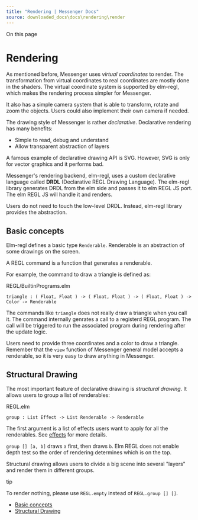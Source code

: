 ```yaml
---
title: "Rendering | Messenger Docs"
source: downloaded_docs\docs\rendering\render
---
```


On this page

# Rendering

As mentioned before, Messenger uses *virtual coordinates* to render. The transformation from virtual coordinates to real coordinates are mostly done in the shaders.
The virtual coordinate system is supported by elm-regl, which makes the rendering process simpler for Messenger.

It also has a simple camera system that is able to transform, rotate and zoom the objects.
Users could also implement their own camera if needed.

The drawing style of Messenger is rather *declarative*. Declarative rendering has many benefits:

- Simple to read, debug and understand
- Allow transparent abstraction of layers

A famous example of declarative drawing API is SVG. However, SVG is only for vector graphics and it performs bad.

Messenger's rendering backend, elm-regl, uses a custom declarative language called **DRDL** (Declarative REGL Drawing Language). The elm-regl library generates DRDL from the elm side and passes it to elm REGL JS port.
The elm REGL JS will handle it and renders.

Users do not need to touch the low-level DRDL. Instead, elm-regl library provides the abstraction.

## Basic concepts[​](#basic-concepts "Direct link to Basic concepts")

Elm-regl defines a basic type `Renderable`. Renderable is an abstraction of some drawings on the screen.

A REGL command is a function that generates a renderable.

For example, the command to draw a triangle is defined as:

REGL/BuiltinPrograms.elm

```
triangle : ( Float, Float ) -> ( Float, Float ) -> ( Float, Float ) -> Color -> Renderable  

```

The commands like `triangle` does not really draw a triangle when you call it. The command internally genrates a call to a registerd REGL program. The call will be triggered to run the associated program during rendering after the update logic.

Users need to provide three coordinates and a color to draw a triangle. Remember that the `view` function of Messenger general model accepts a renderable, so it is very easy to draw anything in Messenger.

## Structural Drawing[​](#structural-drawing "Direct link to Structural Drawing")

The most important feature of declarative drawing is *structural drawing*. It allows users to group a list of renderables:

REGL.elm

```
group : List Effect -> List Renderable -> Renderable  

```

The first argument is a list of effects users want to apply for all the renderables. See [effects](/docs/rendering/effects) for more details.

`group [] [a, b]` draws `a` first, then draws `b`. Elm REGL does not enable depth test so the order of rendering determines which is on the top.

Structural drawing allows users to divide a big scene into several "layers" and render them in different groups.

tip

To render nothing, please use `REGL.empty` instead of `REGL.group [] []`.

- [Basic concepts](#basic-concepts)
- [Structural Drawing](#structural-drawing)